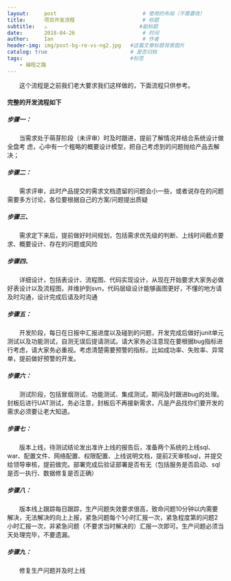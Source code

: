 ```yaml
---
layout:     post             				# 使用的布局（不需要改）
title:      项目开发流程          			# 标题 
subtitle:   ☕️ 					  			#副标题
date:       2018-04-26  					# 时间
author:     Ian                  			# 作者
header-img: img/post-bg-re-vs-ng2.jpg	#这篇文章标题背景图片
catalog: true                        	# 是否归档
tags:                              		#标签
    - 编程之路
---
```





　　这个流程是之前我们老大要求我们这样做的，下面流程只供参考。

#### 完整的开发流程如下
##### 步骤一：
　　当需求处于萌芽阶段（未评审）时及时跟进，提前了解情况并结合系统设计做全盘考
虑，心中有一个粗略的概要设计模型，把自己考虑到的问题抛给产品去解决；
##### 步骤二：
　　需求评审，此时产品提交的需求文档遗留的问题会小一些，或者说存在的问题需要多方讨论，各位要根据自己的方案/问题提出质疑
##### 步骤三、
　　需求定下来后，提前做好时间规划，包括需求优先级的判断、上线时间截点要求、概要设计、存在的问题或风险
##### 步骤四、
　　详细设计，包括表设计、流程图、代码实现设计，从现在开始要求大家务必做好表设计以及流程图，并维护到svn，代码层级设计能够画图更好，不懂的地方请及时沟通，设计完成后请及时沟通
##### 步骤五：
　　开发阶段，每日在日报中汇报进度以及碰到的问题，开发完成后做好junit单元测试以及功能测试，自测无误后提请测试。请大家务必注意现在要根据bug指标进行考虑，请大家务必重视。考虑清楚需要预警的指标，比如成功率、失败率、异常单，提前做好预警的开发。
##### 步骤六：
　　测试阶段，包括冒烟测试、功能测试、集成测试，期间及时跟进bug的处理。封板后进行UAT测试，务必注意，封板后不再接新需求，凡是产品找你们要开发的需求必须要让老大知道。
##### 步骤七：
　　版本上线，待测试结论发出准许上线的报告后，准备两个系统的上线sql、war、配置文件、网络配置、权限配置、上线说明文档，提前2天审核sql，并提交给领导审核，提前做完。部署完成后验证部署是否有无（包括服务是否启动、sql是否一执行、数据修复是否正确）
##### 步骤八：
　　版本线上跟踪每日跟踪，生产问题失效要求很高，致命问题10分钟以内需要解决，无法解决的向上上报，紧急问题每个1小时汇报一次，紧急程度第的问题2小时汇报一次，非紧急问题（不要求当时解决的）汇报一次即可。生产问题必须当天处理完毕，不要遗漏。
##### 步骤九：
　　修复生产问题并及时上线


